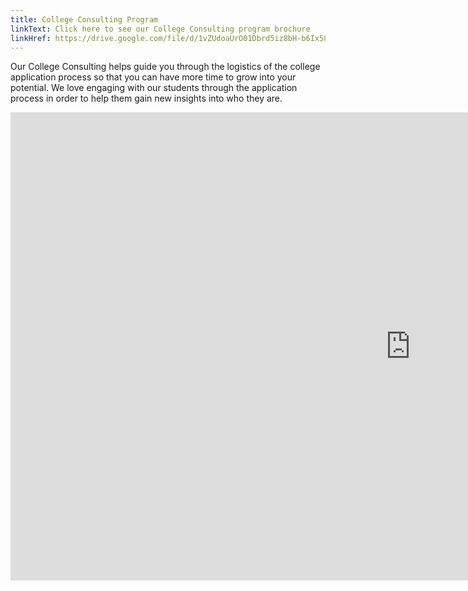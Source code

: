 ```yaml
---
title: College Consulting Program
linkText: Click here to see our College Consulting program brochure
linkHref: https://drive.google.com/file/d/1vZUdoaUrO01Dbrd5iz8bH-b6Ix58m7pY/view?usp=sharing
---
```

Our College Consulting helps guide you through the logistics of the college application process so that you can have more time to grow into your potential. We love engaging with our students through the application process in order to help them gain new insights into who they are.

<iframe src="https://docs.google.com/presentation/d/e/2PACX-1vRC_9YGKav77IkkeEJtCdxICj1_MpsdFxz9bomJ_Zd11KDxuug6_HW_jwmRGavX-g/embed?start=true&loop=true&delayms=5000" frameborder="0" width="1280" height="749" allowfullscreen="true" mozallowfullscreen="true" webkitallowfullscreen="true"></iframe>